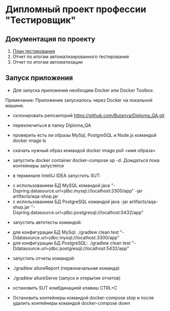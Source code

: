 # Дипломный проект профессии "Тестировщик"

## Документация по проекту
1. [План тестирования](https://github.com/Butanya/Diploma_QA/blob/master/Plan.md)
2. Отчет по итогам автоматизированного тестирования
3. Отчет по итогам автоматизации

## Запуск приложения

* Для запуска приложения необходим Docker или Docker Toolbox.

Примечание: Приложение запускалось через Docker на локальной машине.

* склонировать репозиторий https://github.com/Butanya/Diploma_QA.git

* переключиться в папку Diploma_QA

* проверить есть ли образы MySql, PostgreSQL и Node.js командой docker image ls

* скачать нужный образ командой docker image pull <имя образа>

* запустить docker container docker-compose up -d. Дождаться пока контейнеры запустятся

* в терминале IntelliJ IDEA запустить SUT:

- с использованием БД MySQL командой java "-Dspring.datasource.url=jdbc:mysql://localhost:3300/app" -jar artifacts/aqa-shop.jar
- с использованием БД PostgreSQL командой java -jar artifacts/aqa-shop.jar "-Dspring.datasource.url=jdbc:postgresql://localhost:5432/app"

* запустить автотесты командой:

- для конфигурации БД MySql:
./gradlew clean test "-Ddatasource.url=jdbc:mysql://localhost:3300/app"
- для конфигурации БД PostgreSQL:
./gradlew clean test "-Ddatasource.url=jdbc:postgresql://localhost:5432/app"

* запустить отчеты командой:

- ./gradlew allureReport (первоначальная команда)

- ./gradlew allureServe (запуск и открытие отчетов)

* остановить SUT комбдинацией клавиш CTRL+C

* Остановить контейнеры командой docker-compose stop и после удалить контейнеры командой docker-compose down
